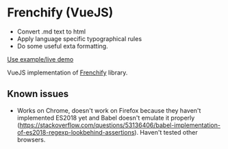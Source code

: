 # Frenchify (VueJS)

* Convert .md text to html
* Apply language specific typographical rules
* Do some useful exta formatting.

[Use example/live demo](http://pansay.github.io/frenchify-vuejs)

VueJS implementation of [Frenchify](https://github.com/pansay/frenchify-rules) library.

## Known issues

* Works on Chrome, doesn't work on Firefox because they haven't implemented ES2018 yet and Babel doesn't emulate it properly (https://stackoverflow.com/questions/53136406/babel-implementation-of-es2018-regexp-lookbehind-assertions). Haven't tested other browsers.
